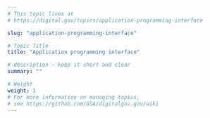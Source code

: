 ```yaml
---
# This topic lives at
# https://digital.gov/topics/application-programming-interface

slug: "application-programming-interface"

# Topic Title
title: "Application programming interface"

# description — keep it short and clear
summary: ""

# Weight
weight: 1
# For more information on managing topics,
# see https://github.com/GSA/digitalgov.gov/wiki
---
```

